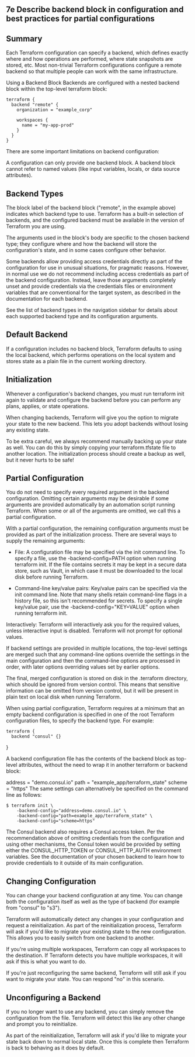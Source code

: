 ## 7e Describe backend block in configuration and best practices for partial configurations

## Summary
Each Terraform configuration can specify a backend, which defines exactly where and how operations are performed, where state snapshots are stored, etc. Most non-trivial Terraform configurations configure a remote backend so that multiple people can work with the same infrastructure.

Using a Backend Block
Backends are configured with a nested backend block within the top-level terraform block:

```
terraform {
  backend "remote" {
    organization = "example_corp"

    workspaces {
      name = "my-app-prod"
    }
  }
}
```

There are some important limitations on backend configuration:

A configuration can only provide one backend block.
A backend block cannot refer to named values (like input variables, locals, or data source attributes).

## Backend Types
The block label of the backend block ("remote", in the example above) indicates which backend type to use. Terraform has a built-in selection of backends, and the configured backend must be available in the version of Terraform you are using.

The arguments used in the block's body are specific to the chosen backend type; they configure where and how the backend will store the configuration's state, and in some cases configure other behavior.

Some backends allow providing access credentials directly as part of the configuration for use in unusual situations, for pragmatic reasons. However, in normal use we do not recommend including access credentials as part of the backend configuration. Instead, leave those arguments completely unset and provide credentials via the credentials files or environment variables that are conventional for the target system, as described in the documentation for each backend.

See the list of backend types in the navigation sidebar for details about each supported backend type and its configuration arguments.

## Default Backend
If a configuration includes no backend block, Terraform defaults to using the local backend, which performs operations on the local system and stores state as a plain file in the current working directory.

## Initialization
Whenever a configuration's backend changes, you must run terraform init again to validate and configure the backend before you can perform any plans, applies, or state operations.

When changing backends, Terraform will give you the option to migrate your state to the new backend. This lets you adopt backends without losing any existing state.

To be extra careful, we always recommend manually backing up your state as well. You can do this by simply copying your terraform.tfstate file to another location. The initialization process should create a backup as well, but it never hurts to be safe!

## Partial Configuration
You do not need to specify every required argument in the backend configuration. Omitting certain arguments may be desirable if some arguments are provided automatically by an automation script running Terraform. When some or all of the arguments are omitted, we call this a partial configuration.

With a partial configuration, the remaining configuration arguments must be provided as part of the initialization process. There are several ways to supply the remaining arguments:

* File: A configuration file may be specified via the init command line. To specify a file, use the -backend-config=PATH option when running terraform init. If the file contains secrets it may be kept in a secure data store, such as Vault, in which case it must be downloaded to the local disk before running Terraform.

* Command-line key/value pairs: Key/value pairs can be specified via the init command line. Note that many shells retain command-line flags in a history file, so this isn't recommended for secrets. To specify a single key/value pair, use the -backend-config="KEY=VALUE" option when running terraform init.

Interactively: Terraform will interactively ask you for the required values, unless interactive input is disabled. Terraform will not prompt for optional values.

If backend settings are provided in multiple locations, the top-level settings are merged such that any command-line options override the settings in the main configuration and then the command-line options are processed in order, with later options overriding values set by earlier options.

The final, merged configuration is stored on disk in the .terraform directory, which should be ignored from version control. This means that sensitive information can be omitted from version control, but it will be present in plain text on local disk when running Terraform.

When using partial configuration, Terraform requires at a minimum that an empty backend configuration is specified in one of the root Terraform configuration files, to specify the backend type. For example:

```
terraform {
  backend "consul" {}
```
}

A backend configuration file has the contents of the backend block as top-level attributes, without the need to wrap it in another terraform or backend block:

address = "demo.consul.io"
path    = "example_app/terraform_state"
scheme  = "https"
The same settings can alternatively be specified on the command line as follows:

```
$ terraform init \
    -backend-config="address=demo.consul.io" \
    -backend-config="path=example_app/terraform_state" \
    -backend-config="scheme=https"
```
The Consul backend also requires a Consul access token. Per the recommendation above of omitting credentials from the configuration and using other mechanisms, the Consul token would be provided by setting either the CONSUL_HTTP_TOKEN or CONSUL_HTTP_AUTH environment variables. See the documentation of your chosen backend to learn how to provide credentials to it outside of its main configuration.

## Changing Configuration
You can change your backend configuration at any time. You can change both the configuration itself as well as the type of backend (for example from "consul" to "s3").

Terraform will automatically detect any changes in your configuration and request a reinitialization. As part of the reinitialization process, Terraform will ask if you'd like to migrate your existing state to the new configuration. This allows you to easily switch from one backend to another.

If you're using multiple workspaces, Terraform can copy all workspaces to the destination. If Terraform detects you have multiple workspaces, it will ask if this is what you want to do.

If you're just reconfiguring the same backend, Terraform will still ask if you want to migrate your state. You can respond "no" in this scenario.

## Unconfiguring a Backend
If you no longer want to use any backend, you can simply remove the configuration from the file. Terraform will detect this like any other change and prompt you to reinitialize.

As part of the reinitialization, Terraform will ask if you'd like to migrate your state back down to normal local state. Once this is complete then Terraform is back to behaving as it does by default.
